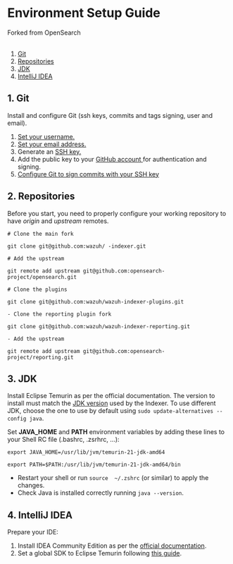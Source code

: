 # Environment Setup Guide

Forked from OpenSearch 
<br><br>

1. [Git](#1-git) 
1. [Repositories](#2-repositories) 
1. [JDK](#3-jdk) 
1. [IntelliJ IDEA](#4-intellij-idea) 

## 1. Git 

Install and configure Git (ssh keys, commits and tags signing, user and email). 

1. [Set your username. ](https://docs.github.com/en/get-started/getting-started-with-git/setting-your-username-in-git)
1. [Set your email address.  ](https://docs.github.com/en/account-and-profile/setting-up-and-managing-your-personal-account-on-github/managing-email-preferences/setting-your-commit-email-address)
1. Generate an [SSH key. ](https://git-scm.com/book/en/v2/Git-on-the-Server-Generating-Your-SSH-Public-Key)
1. Add the public key to your [GitHub account ](https://docs.github.com/en/authentication/connecting-to-github-with-ssh/adding-a-new-ssh-key-to-your-github-account)for authentication and signing. 
1. [Configure Git to sign commits with your SSH key ](https://docs.gitlab.com/ee/user/project/repository/signed_commits/ssh.html#configure-git-to-sign-commits-with-your-ssh-key)

## 2. Repositories

Before  you  start,  you  need  to  properly  configure  your  working repository to have *origin* and *upstream* remotes.

```
# Clone the main fork

git clone git@github.com:wazuh/ -indexer.git 

# Add the upstream 

git remote add upstream git@github.com:opensearch-project/opensearch.git

# Clone the plugins 

git clone git@github.com:wazuh/wazuh-indexer-plugins.git

- Clone the reporting plugin fork

git clone git@github.com:wazuh/wazuh-indexer-reporting.git

- Add the upstream 

git remote add upstream git@github.com:opensearch-project/reporting.git
```

## 3. JDK

Install Eclipse Temurin as per the official documentation. The version to install must match the [JDK version](https://github.com/opensearch-project/OpenSearch/blob/aaa555453f4713d652b52436874e11ba258d8f03/buildSrc/version.properties#L5C15-L5C23) used by the Indexer. To use different JDK, choose the one to use by default using `sudo update-alternatives --config java`.


Set **JAVA\_HOME** and **PATH** environment variables by adding these lines to your Shell RC file (.bashrc, .zsrhrc, …): 
```
export JAVA_HOME=/usr/lib/jvm/temurin-21-jdk-amd64

export PATH=$PATH:/usr/lib/jvm/temurin-21-jdk-amd64/bin
```
- Restart your shell or run `source  ~/.zshrc` (or similar) to apply the changes. 
- Check Java is installed correctly running `java --version`. 

## 4. IntelliJ IDEA 

Prepare your IDE: 

1. Install IDEA Community Edition as per the [official documentation](https://www.jetbrains.com/help/idea/installation-guide.html).
1. Set a global SDK to Eclipse Temurin following  [this guide](https://www.jetbrains.com/help/idea/sdk.html#add_global_sdk).

